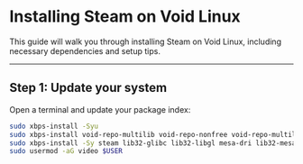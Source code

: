 # Installing Steam on Void Linux

This guide will walk you through installing Steam on Void Linux, including necessary dependencies and setup tips.

---

## Step 1: Update your system

Open a terminal and update your package index:

```bash
sudo xbps-install -Syu
sudo xbps-install void-repo-multilib void-repo-nonfree void-repo-multilib-nonfree
sudo xbps-install -Sy steam lib32-glibc lib32-libgl mesa-dri lib32-mesa-dri lib32-libgl lib32-libdrm lib32-alsa-lib
sudo usermod -aG video $USER
```
